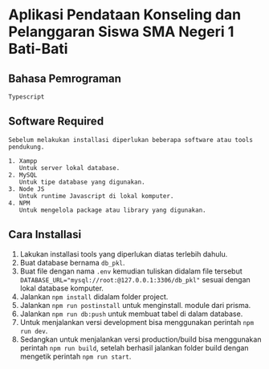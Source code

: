 # Aplikasi Pendataan Konseling dan Pelanggaran Siswa SMA Negeri 1 Bati-Bati

## Bahasa Pemrograman

    Typescript

## Software Required

    Sebelum melakukan installasi diperlukan beberapa software atau tools pendukung.

    1. Xampp
       Untuk server lokal database.
    2. MySQL
       Untuk tipe database yang digunakan.
    3. Node JS
       Untuk runtime Javascript di lokal komputer.
    4. NPM
       Untuk mengelola package atau library yang digunakan.

## Cara Installasi

1. Lakukan installasi tools yang diperlukan diatas terlebih dahulu.
2. Buat database bernama ```db_pkl```.
3. Buat file dengan nama ```.env``` kemudian tuliskan didalam file tersebut ```DATABASE_URL="mysql://root:@127.0.0.1:3306/db_pkl"``` sesuai dengan lokal database komputer.
4. Jalankan ```npm install``` didalam folder project.
5. Jalankan ```npm run postinstall``` untuk menginstall. module dari prisma.
6. Jalankan ```npm run db:push``` untuk membuat tabel di dalam database.
7. Untuk menjalankan versi development bisa menggunakan perintah ```npm run dev```.
8. Sedangkan untuk menjalankan versi production/build bisa menggunakan perintah ```npm run build```, setelah berhasil jalankan folder build dengan mengetik perintah ```npm run start```.
